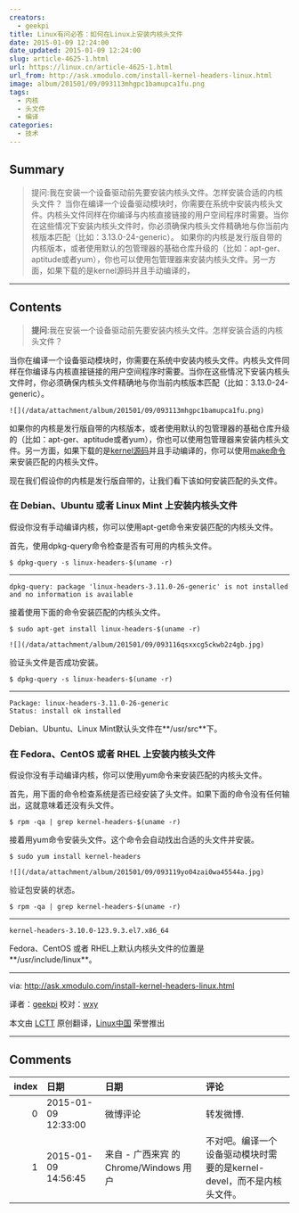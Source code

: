 ```yaml
---
creators:
  - geekpi
title: Linux有问必答：如何在Linux上安装内核头文件
date: 2015-01-09 12:24:00
date_updated: 2015-01-09 12:24:00
slug: article-4625-1.html
url: https://linux.cn/article-4625-1.html
url_from: http://ask.xmodulo.com/install-kernel-headers-linux.html
image: album/201501/09/093113mhgpc1bamupca1fu.png
tags:
  - 内核
  - 头文件
  - 编译
categories:
  - 技术
---
```


## Summary

> 提问:我在安装一个设备驱动前先要安装内核头文件。怎样安装合适的内核头文件？  当你在编译一个设备驱动模块时，你需要在系统中安装内核头文件。内核头文件同样在你编译与内核直接链接的用户空间程序时需要。当你在这些情况下安装内核头文件时，你必须确保内核头文件精确地与你当前内核版本匹配（比如：3.13.0-24-generic）。  如果你的内核是发行版自带的内核版本，或者使用默认的包管理器的基础仓库升级的（比如：apt-ger、aptitude或者yum），你也可以使用包管理器来安装内核头文件。另一方面，如果下载的是kernel源码并且手动编译的，

***

<!-- more -->

## Contents

> 
> **提问**:我在安装一个设备驱动前先要安装内核头文件。怎样安装合适的内核头文件？
> 
> 
> 

当你在编译一个设备驱动模块时，你需要在系统中安装内核头文件。内核头文件同样在你编译与内核直接链接的用户空间程序时需要。当你在这些情况下安装内核头文件时，你必须确保内核头文件精确地与你当前内核版本匹配（比如：3.13.0-24-generic）。

`![](/data/attachment/album/201501/09/093113mhgpc1bamupca1fu.png)`

如果你的内核是发行版自带的内核版本，或者使用默认的包管理器的基础仓库升级的（比如：apt-ger、aptitude或者yum），你也可以使用包管理器来安装内核头文件。另一方面，如果下载的是[kernel源码](https://www.kernel.org/pub/linux/kernel/)并且手动编译的，你可以使用[make命令](https://www.kernel.org/doc/Documentation/kbuild/headers_install.txt)来安装匹配的内核头文件。

现在我们假设你的内核是发行版自带的，让我们看下该如何安装匹配的头文件。

### 在 Debian、Ubuntu 或者 Linux Mint 上安装内核头文件

假设你没有手动编译内核，你可以使用apt-get命令来安装匹配的内核头文件。

首先，使用dpkg-query命令检查是否有可用的内核头文件。

```shell
$ dpkg-query -s linux-headers-$(uname -r) 
```

---

```shell
dpkg-query: package 'linux-headers-3.11.0-26-generic' is not installed and no information is available
```

接着使用下面的命令安装匹配的内核头文件。

```shell
$ sudo apt-get install linux-headers-$(uname -r) 
```

`![](/data/attachment/album/201501/09/093116qsxxcg5ckwb2z4gb.jpg)`

验证头文件是否成功安装。

```shell
$ dpkg-query -s linux-headers-$(uname -r) 
```

---

```shell
Package: linux-headers-3.11.0-26-generic
Status: install ok installed
```

Debian、Ubuntu、Linux Mint默认头文件在**/usr/src**下。

### 在 Fedora、CentOS 或者 RHEL 上安装内核头文件

假设你没有手动编译内核，你可以使用yum命令来安装匹配的内核头文件。

首先，用下面的命令检查系统是否已经安装了头文件。如果下面的命令没有任何输出，这就意味着还没有头文件。

```shell
$ rpm -qa | grep kernel-headers-$(uname -r)
```

接着用yum命令安装头文件。这个命令会自动找出合适的头文件并安装。

```shell
$ sudo yum install kernel-headers 
```

`![](/data/attachment/album/201501/09/093119yo04zai0wa45544a.jpg)`

验证包安装的状态。

```shell
$ rpm -qa | grep kernel-headers-$(uname -r) 
```

---

```shell
kernel-headers-3.10.0-123.9.3.el7.x86_64
```

Fedora、CentOS 或者 RHEL上默认内核头文件的位置是**/usr/include/linux**。

---

via: <http://ask.xmodulo.com/install-kernel-headers-linux.html>

译者：[geekpi](https://github.com/geekpi) 校对：[wxy](https://github.com/wxy)

本文由 [LCTT](https://github.com/LCTT/TranslateProject) 原创翻译，[Linux中国](https://linux.cn/) 荣誉推出

***

## Comments

|   index | 日期                | 日期                                   | 评论                                                                   |
|--------:|:--------------------|:---------------------------------------|:-----------------------------------------------------------------------|
|       0 | 2015-01-09 12:33:00 | 微博评论                               | 转发微博.                                                              |
|       1 | 2015-01-09 14:56:45 | 来自 - 广西来宾 的 Chrome/Windows 用户 | 不对吧。编译一个设备驱动模块时需要的是kernel-devel，而不是内核头文件。 |
